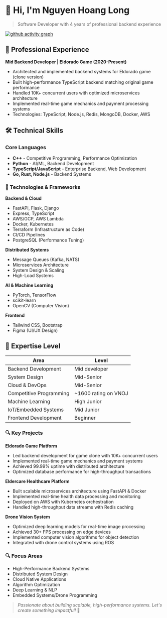 # 👋 Hi, I'm Nguyen Hoang Long

> Software Developer with 4 years of professional backend experience

[![github activity graph](https://github-readme-activity-graph.vercel.app/graph?username=whlongg&theme=tokyo-night)](https://github.com/ashutosh00710/github-readme-activity-graph)

## 💼 Professional Experience

**Mid Backend Developer | Eldorado Game (2020-Present)**
- Architected and implemented backend systems for Eldorado game (clone version)
- Built high-performance TypeScript backend matching original game performance
- Handled 10K+ concurrent users with optimized microservices architecture
- Implemented real-time game mechanics and payment processing systems
- Technologies: TypeScript, Node.js, Redis, MongoDB, Docker, AWS

## 🛠️ Technical Skills

### Core Languages
- **C++** - Competitive Programming, Performance Optimization
- **Python** - AI/ML, Backend Development
- **TypeScript/JavaScript** - Enterprise Backend, Web Development
- **Go, Rust, Node.js** - Backend Systems

### 🔧 Technologies & Frameworks

**Backend & Cloud**
- FastAPI, Flask, Django
- Express, TypeScript
- AWS/GCP, AWS Lambda
- Docker, Kubernetes
- Terraform (Infrastructure as Code)
- CI/CD Pipelines
- PostgreSQL (Performance Tuning)

**Distributed Systems**
- Message Queues (Kafka, NATS)
- Microservices Architecture
- System Design & Scaling
- High-Load Systems

**AI & Machine Learning**
- PyTorch, TensorFlow
- scikit-learn
- OpenCV (Computer Vision)

**Frontend**
- Tailwind CSS, Bootstrap
- Figma (UI/UX Design)

## 🎯 Expertise Level

| Area | Level |
|------|--------|
| Backend Development | Mid developer |
| System Design | Mid-Senior |
| Cloud & DevOps | Mid-Senior |
| Competitive Programming | ~1600 rating on VNOJ |
| Machine Learning | High Junior |
| IoT/Embedded Systems | Mid Junior |
| Frontend Development | Beginner |

### 🔍 Key Projects

**Eldorado Game Platform**
- Led backend development for game clone with 10K+ concurrent users
- Implemented real-time game mechanics and payment systems
- Achieved 99.99% uptime with distributed architecture
- Optimized database performance for high-throughput transactions

**Eldercare Healthcare Platform**
- Built scalable microservices architecture using FastAPI & Docker
- Implemented real-time health data processing and monitoring
- Deployed on AWS with Kubernetes orchestration
- Handled high-throughput data streams with Redis caching

**Drone Vision System**
- Optimized deep learning models for real-time image processing
- Achieved 30+ FPS processing on edge devices
- Implemented computer vision algorithms for object detection
- Integrated with drone control systems using ROS

### 🔍 Focus Areas
- High-Performance Backend Systems
- Distributed System Design
- Cloud Native Applications
- Algorithm Optimization
- Deep Learning & NLP
- Embedded Systems/Drone Programming

> *Passionate about building scalable, high-performance systems. Let's create something impactful!* 🚀

